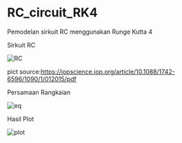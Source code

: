 # RC_circuit_RK4
Pemodelan sirkuit RC menggunakan Runge Kutta 4


Sirkuit RC

![RC](https://user-images.githubusercontent.com/16162415/72775248-2f752000-3c40-11ea-86aa-b1d3bfbadcf9.PNG)

pict source:https://iopscience.iop.org/article/10.1088/1742-6596/1090/1/012015/pdf

Persamaan Rangkaian

![eq](https://user-images.githubusercontent.com/16162415/72775358-a7dbe100-3c40-11ea-90e3-a9793e433dbd.png)


Hasil Plot

![plot](https://user-images.githubusercontent.com/16162415/72775277-529fcf80-3c40-11ea-97c7-b3c9174f2722.png)
